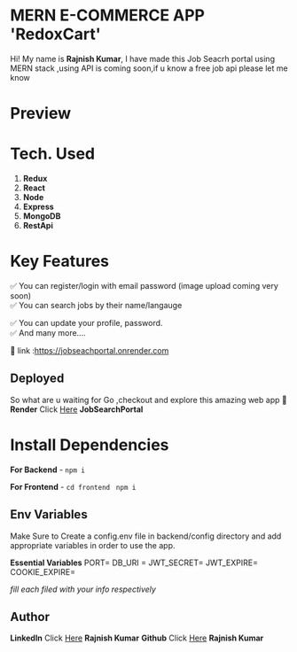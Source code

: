 # MERN E-COMMERCE APP 'RedoxCart'

Hi! My name is **Rajnish Kumar**, I have made this Job Seacrh portal using MERN stack ,using API is coming soon,if u know a free job api please let me know 
# Preview



# Tech. Used

1.  **Redux**
2.  **React**
3.  **Node**
4.  **Express** 
5.  **MongoDB**
6.  **RestApi**

# Key Features

✅ You can register/login with email password (image upload coming very soon) <br>
✅ You can search  jobs by their name/langauge<br>




✅ You can update your profile, password.<br>
✅ And many more....<br>


🔗 link :https://jobseachportal.onrender.com<br>

## Deployed
So what are u waiting for Go ,checkout and explore this amazing web app 🚀
**Render** Click [Here](https://jobseachportal.onrender.com/) **JobSearchPortal**


# Install Dependencies

**For Backend** - `npm i`

**For Frontend** - `cd frontend` ` npm i`

## Env Variables

Make Sure to Create a config.env file in backend/config directory and add appropriate variables in order to use the app.

**Essential Variables**
PORT=
DB_URI =
JWT_SECRET=
JWT_EXPIRE=
COOKIE_EXPIRE=

_fill each filed with your info respectively_

## Author

**LinkedIn** Click [Here](https://www.linkedin.com/in/rajnish-kumar-redoxrj/) **Rajnish Kumar**
**Github** Click [Here](https://github.com/redoxrj) **Rajnish Kumar**

